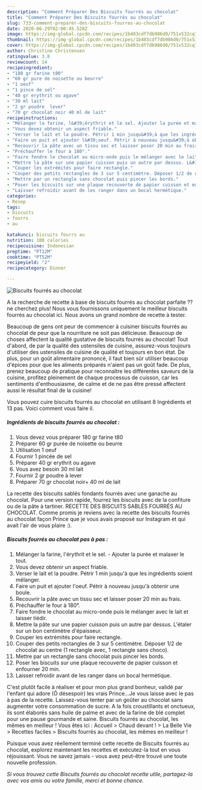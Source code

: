 ```yaml
---
description: "Comment Préparer Des Biscuits fourrés au chocolat"
title: "Comment Préparer Des Biscuits fourrés au chocolat"
slug: 733-comment-preparer-des-biscuits-fourres-au-chocolat
date: 2020-06-29T02:00:45.528Z
image: https://img-global.cpcdn.com/recipes/1b403cdf7db986d0/751x532cq70/biscuits-fourres-au-chocolat-photo-principale-de-la-recette.jpg
thumbnail: https://img-global.cpcdn.com/recipes/1b403cdf7db986d0/751x532cq70/biscuits-fourres-au-chocolat-photo-principale-de-la-recette.jpg
cover: https://img-global.cpcdn.com/recipes/1b403cdf7db986d0/751x532cq70/biscuits-fourres-au-chocolat-photo-principale-de-la-recette.jpg
author: Christine Christensen
ratingvalue: 3.8
reviewcount: 14
recipeingredient:
- "180 gr farine t80"
- "60 gr pure de noisette ou beurre"
- "1 oeuf"
- "1 pince de sel"
- "40 gr erythrit ou agave"
- "30 ml lait"
- "2 gr poudre  lever"
- "70 gr chocolat noir 40 ml de lait"
recipeinstructions:
- "Mélanger la farine, l&#39;érythrit et le sel. Ajouter la purée et malaxer le tout."
- "Vous devez obtenir un aspect friable."
- "Verser le lait et la poudre. Pétrir 1 min jusqu&#39;à que les ingrédients soient mélanger."
- "Faire un puit et ajouter l&#39;oeuf. Pétrir à nouveau jusqu&#39;à obtenir une boule."
- "Recouvrir la pâte avec un tissu sec et laisser poser 20 min au frais."
- "Préchauffer le four à 180°."
- "Faire fondre le chocolat au micro-onde puis le mélanger avec le lait et laisser tiédir."
- "Mettre la pâte sur une papier cuisson puis un autre par dessus. L&#39;étaler sur un bon centimètre d&#39;épaisseur."
- "Couper les extrémités pour faire rectangle."
- "Couper des petits rectangles de 3 sur 5 centimètre. Déposer 1/2 de chocolat au centre (1 rectangle avec, 1 rectangle sans choco)."
- "Mettre par un rectangle sans chocolat puis pincer les bords."
- "Poser les biscuits sur une plaque recouverte de papier cuisson et enfourner 20 min."
- "Laisser refroidir avant de les ranger dans un bocal hermétique."
categories:
- Resep
tags:
- biscuits
- fourrs
- au

katakunci: biscuits fourrs au 
nutrition: 100 calories
recipecuisine: Indonesian
preptime: "PT12M"
cooktime: "PT52M"
recipeyield: "2"
recipecategory: Dinner

---
```



![Biscuits fourrés au chocolat](https://img-global.cpcdn.com/recipes/1b403cdf7db986d0/751x532cq70/biscuits-fourres-au-chocolat-photo-principale-de-la-recette.jpg)

A la recherche de recette à base de biscuits fourrés au chocolat parfaite ?? ne cherchez plus! Nous vous fournissons uniquement le meilleur biscuits fourrés au chocolat ici. Nous avons un grand nombre de recette à tester.

Beaucoup de gens ont peur de commencer à cuisiner biscuits fourrés au chocolat de peur que la nourriture ne soit pas délicieuse. Beaucoup de choses affectent la qualité gustative de biscuits fourrés au chocolat! Tout d'abord, de par la qualité des ustensiles de cuisine, assurez-vous toujours d'utiliser des ustensiles de cuisine de qualité et toujours en bon état. De plus, pour un goût alimentaire prononcé, il faut bien sûr utiliser beaucoup d'épices pour que les aliments préparés n'aient pas un goût fade. De plus, prenez beaucoup de pratique pour reconnaître les différentes saveurs de la cuisine, profitez pleinement de chaque processus de cuisson, car les sentiments d'enthousiasme, de calme et de ne pas être pressé affectent aussi le résultat final de la cuisine!

<!--inarticleads1-->

Vous pouvez cuire biscuits fourrés au chocolat en utilisant 8 Ingrédients et 13 pas. Voici comment vous faire il.

##### Ingrédients de biscuits fourrés au chocolat :

1. Vous devez vous préparer 180 gr farine t80
1. Préparer 60 gr purée de noisette ou beurre
1. Utilisation 1 oeuf
1. Fournir 1 pincée de sel
1. Préparer 40 gr erythrit ou agave
1. Vous avez besoin 30 ml lait
1. Fournir 2 gr poudre à lever
1. Préparer 70 gr chocolat noir+ 40 ml de lait


La recette des biscuits sablés fondants fourrés avec une ganache au chocolat. Pour une version rapide, fourrez les biscuits avec de la confiture ou de la pâte à tartiner. RECETTE DES BISCUITS SABLÉS FOURRÉS AU CHOCOLAT. Comme promis je reviens avec la recette des biscuits fourrés au chocolat façon Prince que je vous avais proposé sur Instagram et qui avait l&#39;air de vous plaire :). 

<!--inarticleads2-->

##### Biscuits fourrés au chocolat pas à pas :

1. Mélanger la farine, l&#39;érythrit et le sel. - Ajouter la purée et malaxer le tout.
1. Vous devez obtenir un aspect friable.
1. Verser le lait et la poudre. Pétrir 1 min jusqu&#39;à que les ingrédients soient mélanger.
1. Faire un puit et ajouter l&#39;oeuf. Pétrir à nouveau jusqu&#39;à obtenir une boule.
1. Recouvrir la pâte avec un tissu sec et laisser poser 20 min au frais.
1. Préchauffer le four à 180°.
1. Faire fondre le chocolat au micro-onde puis le mélanger avec le lait et laisser tiédir.
1. Mettre la pâte sur une papier cuisson puis un autre par dessus. L&#39;étaler sur un bon centimètre d&#39;épaisseur.
1. Couper les extrémités pour faire rectangle.
1. Couper des petits rectangles de 3 sur 5 centimètre. Déposer 1/2 de chocolat au centre (1 rectangle avec, 1 rectangle sans choco).
1. Mettre par un rectangle sans chocolat puis pincer les bords.
1. Poser les biscuits sur une plaque recouverte de papier cuisson et enfourner 20 min.
1. Laisser refroidir avant de les ranger dans un bocal hermétique.


C&#39;est plutôt facile à réaliser et pour mon plus grand bonheur, validé par l&#39;enfant qui adore (Ô désespoir) les vrais Prince…Je vous laisse avec le pas à pas de la recette. Laissez-vous tenter par un goûter au chocolat sans augmenter votre consommation de sucre. A la fois croustillants et onctueux, ils sont élaborés sans huile de palme et avec de la farine de blé complet pour une pause gourmande et saine. Biscuits fourrés au chocolat, les mêmes en meilleur ! Vous êtes ici : Accueil &gt; Chaud devant ! &gt; La Belle Vie &gt; Recettes faciles &gt; Biscuits fourrés au chocolat, les mêmes en meilleur ! 

<!--inarticleads1-->

<p>
Puisque vous avez réellement terminé cette recette de Biscuits fourrés au chocolat, explorez maintenant les recettes et exécutez-la tout en vous réjouissant. Vous ne savez jamais - vous avez peut-être trouvé une toute nouvelle profession.
</p>

<p>
<i>Si vous trouvez cette Biscuits fourrés au chocolat recette utile, partagez-la avec vos amis ou votre famille, merci et bonne chance.</i>
</p>
